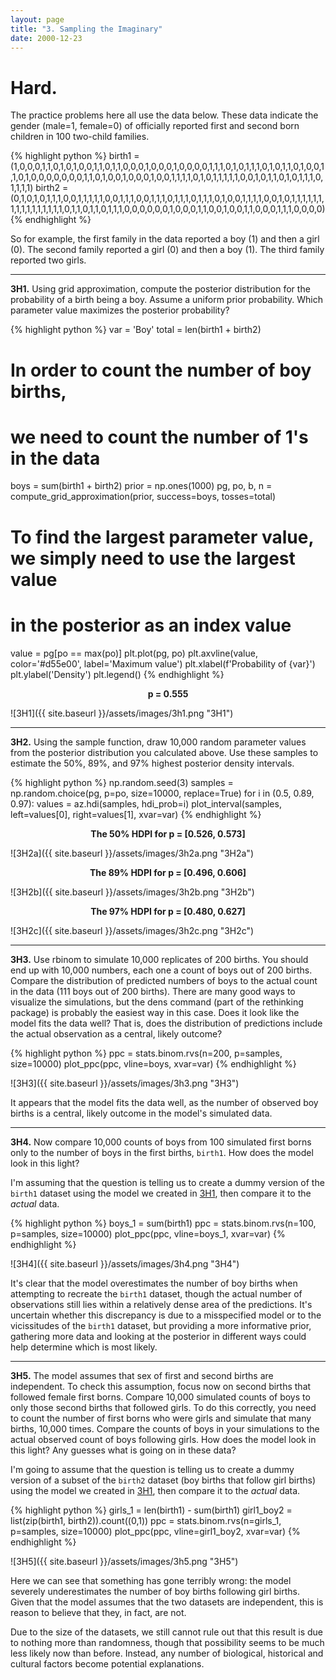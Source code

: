 ```yaml
---
layout: page
title: "3. Sampling the Imaginary"
date: 2000-12-23
---
```


# Hard.

The practice problems here all use the data below. These data indicate the gender (male=1, female=0) of officially reported first and second born children in 100 two-child families.

{% highlight python %}
birth1 = (1,0,0,0,1,1,0,1,0,1,0,0,1,1,0,1,1,0,0,0,1,0,0,0,1,0,0,0,0,1,1,1,0,1,0,1,1,1,0,1,0,1,1,0,1,0,0,1,1,0,1,0,0,0,0,0,0,0,1,1,0,1,0,0,1,0,0,0,1,0,0,1,1,1,1,0,1,0,1,1,1,1,1,0,0,1,0,1,1,0,1,0,1,1,1,0,1,1,1,1)
birth2 = (0,1,0,1,0,1,1,1,0,0,1,1,1,1,1,0,0,1,1,1,0,0,1,1,1,0,1,1,1,0,1,1,1,0,1,0,0,1,1,1,1,0,0,1,0,1,1,1,1,1,1,1,1,1,1,1,1,1,1,1,1,0,1,1,0,1,1,0,1,1,1,0,0,0,0,0,0,1,0,0,0,1,1,0,0,1,0,0,1,1,0,0,0,1,1,1,0,0,0,0)
{% endhighlight %}

So for example, the first family in the data reported a boy (1) and then a girl (0). The second family reported a girl (0) and then a boy (1). The third family reported two girls.

<hr>

**3H1.**<a name="3h1"></a> Using grid approximation, compute the posterior distribution for the probability of a birth being a boy. Assume a uniform prior probability. Which parameter value maximizes the posterior probability?

{% highlight python %}
var = 'Boy'
total = len(birth1 + birth2)
# In order to count the number of boy births,
# we need to count the number of 1's in the data
boys = sum(birth1 + birth2)
prior = np.ones(1000)
pg, po, b, n = compute_grid_approximation(prior, success=boys, tosses=total)
# To find the largest parameter value, we simply need to use the largest value
# in the posterior as an index value
value = pg[po == max(po)]
plt.plot(pg, po)
plt.axvline(value, color='#d55e00', label='Maximum value')
plt.xlabel(f'Probability of {var}')
plt.ylabel('Density')
plt.legend()
{% endhighlight %}

**<center>p = 0.555</center>**

![3H1]({{ site.baseurl }}/assets/images/3h1.png "3H1")

<hr>

**3H2.** Using the sample function, draw 10,000 random parameter values from the posterior distribution you calculated above. Use these samples to estimate the 50%, 89%, and 97% highest posterior density intervals.

{% highlight python %}
np.random.seed(3)
samples = np.random.choice(pg, p=po, size=10000, replace=True)
for i in (0.5, 0.89, 0.97):
    values = az.hdi(samples, hdi_prob=i)
    plot_interval(samples, left=values[0], right=values[1], xvar=var)
{% endhighlight %}

**<center>The 50% HDPI for p = [0.526, 0.573]</center>**

![3H2a]({{ site.baseurl }}/assets/images/3h2a.png "3H2a")

**<center>The 89% HDPI for p = [0.496, 0.606]</center>**

![3H2b]({{ site.baseurl }}/assets/images/3h2b.png "3H2b")

**<center>The 97% HDPI for p = [0.480, 0.627]</center>**

![3H2c]({{ site.baseurl }}/assets/images/3h2c.png "3H2c")

<hr>

**3H3.** Use rbinom to simulate 10,000 replicates of 200 births. You should end up with 10,000 numbers, each one a count of boys out of 200 births. Compare the distribution of predicted numbers of boys to the actual count in the data (111 boys out of 200 births). There are many good ways to visualize the simulations, but the dens command (part of the rethinking package) is probably the easiest way in this case. Does it look like the model fits the data well? That is, does the distribution of predictions include the actual observation as a central, likely outcome?

{% highlight python %}
ppc = stats.binom.rvs(n=200, p=samples, size=10000)
plot_ppc(ppc, vline=boys, xvar=var)
{% endhighlight %}

![3H3]({{ site.baseurl }}/assets/images/3h3.png "3H3")

It appears that the model fits the data well, as the number of observed boy births is a central, likely outcome in the model's simulated data.

<hr>

**3H4.** Now compare 10,000 counts of boys from 100 simulated first borns only to the number of boys in the first births, `birth1`. How does the model look in this light?

I'm assuming that the question is telling us to create a dummy version of the `birth1` dataset using the model we created in [3H1](#3h1), then compare it to the _actual_ data.

{% highlight python %}
boys_1 = sum(birth1)
ppc = stats.binom.rvs(n=100, p=samples, size=10000)
plot_ppc(ppc, vline=boys_1, xvar=var)
{% endhighlight %}

![3H4]({{ site.baseurl }}/assets/images/3h4.png "3H4")

It's clear that the model overestimates the number of boy births when attempting to recreate the `birth1` dataset, though the actual number of observations still lies within a relatively dense area of the predictions. It's uncertain whether this discrepancy is due to a misspecified model or to the vicissitudes of the `birth1` dataset, but providing a more informative prior, gathering more data and looking at the posterior in different ways could help determine which is most likely.

<hr>

**3H5.** The model assumes that sex of first and second births are independent. To check this assumption, focus now on second births that followed female first borns. Compare 10,000 simulated counts of boys to only those second births that followed girls. To do this correctly, you need to count the number of first borns who were girls and simulate that many births, 10,000 times. Compare the counts of boys in your simulations to the actual observed count of boys following girls. How does the model look in this light? Any guesses what is going on in these data?

I'm going to assume that the question is telling us to create a dummy version of a subset of the `birth2` dataset (boy births that follow girl births) using the model we created in [3H1](#3h1), then compare it to the _actual_ data.

{% highlight python %}
girls_1 = len(birth1) - sum(birth1)
girl1_boy2 = list(zip(birth1, birth2)).count((0,1))
ppc = stats.binom.rvs(n=girls_1, p=samples, size=10000)
plot_ppc(ppc, vline=girl1_boy2, xvar=var)
{% endhighlight %}

![3H5]({{ site.baseurl }}/assets/images/3h5.png "3H5")

Here we can see that something has gone terribly wrong: the model severely underestimates the number of boy births following girl births. Given that the model assumes that the two datasets are independent, this is reason to believe that they, in fact, are not.

Due to the size of the datasets, we still cannot rule out that this result is due to nothing more than randomness, though that possibility seems to be much less likely now than before. Instead, any number of biological, historical and cultural factors become potential explanations.